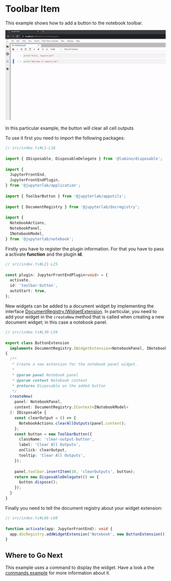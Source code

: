 # Toolbar Item

This example shows how to add a button to the notebook toolbar.

![Toolbar button](Preview.gif)

In this particular example, the button will clear all cell outputs

To use it first you need to import the following packages:

```ts
// src/index.ts#L1-L16

import { IDisposable, DisposableDelegate } from '@lumino/disposable';

import {
  JupyterFrontEnd,
  JupyterFrontEndPlugin,
} from '@jupyterlab/application';

import { ToolbarButton } from '@jupyterlab/apputils';

import { DocumentRegistry } from '@jupyterlab/docregistry';

import {
  NotebookActions,
  NotebookPanel,
  INotebookModel,
} from '@jupyterlab/notebook';
```

Firstly you have to register the plugin information. For that you have to pass a activate **function** and the plugin **id**.

```ts
// src/index.ts#L21-L25

const plugin: JupyterFrontEndPlugin<void> = {
  activate,
  id: 'toolbar-button',
  autoStart: true,
};
```

New widgets can be added to a document widget by implementing the interface [DocumentRegistry.IWidgetExtension](https://jupyterlab.readthedocs.io/en/latest/api/interfaces/docregistry.documentregistry.iwidgetextension.html). In particular, you need to add your widget in the `createNew` method that is called when creating a new
document widget; in this case a notebook panel.

```ts
// src/index.ts#L30-L59

export class ButtonExtension
  implements DocumentRegistry.IWidgetExtension<NotebookPanel, INotebookModel>
{
  /**
   * Create a new extension for the notebook panel widget.
   *
   * @param panel Notebook panel
   * @param context Notebook context
   * @returns Disposable on the added button
   */
  createNew(
    panel: NotebookPanel,
    context: DocumentRegistry.IContext<INotebookModel>
  ): IDisposable {
    const clearOutput = () => {
      NotebookActions.clearAllOutputs(panel.content);
    };
    const button = new ToolbarButton({
      className: 'clear-output-button',
      label: 'Clear All Outputs',
      onClick: clearOutput,
      tooltip: 'Clear All Outputs',
    });

    panel.toolbar.insertItem(10, 'clearOutputs', button);
    return new DisposableDelegate(() => {
      button.dispose();
    });
  }
}
```

Finally you need to tell the document registry about your widget extension:

```ts
// src/index.ts#L66-L68

function activate(app: JupyterFrontEnd): void {
  app.docRegistry.addWidgetExtension('Notebook', new ButtonExtension());
}
```

## Where to Go Next

This example uses a command to display the widget. Have a look a the
[commands example](../commands/README.md) for more information about it.
